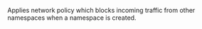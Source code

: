Applies network policy which blocks incoming traffic from other namespaces when a namespace is created.
